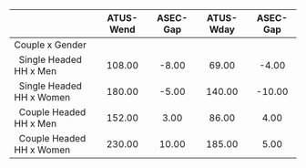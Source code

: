 
|                      |    ATUS-Wend |     ASEC-Gap |    ATUS-Wday |     ASEC-Gap |
| -------------------- | :----------: | :----------: | :----------: | :----------: |
| Couple x Gender      |              |              |              |              |
| &nbsp;&nbsp;Single Headed HH x Men |       108.00 |        -8.00 |        69.00 |        -4.00 |
| &nbsp;&nbsp;Single Headed HH x Women |       180.00 |        -5.00 |       140.00 |       -10.00 |
| &nbsp;&nbsp;Couple Headed HH x Men |       152.00 |         3.00 |        86.00 |         4.00 |
| &nbsp;&nbsp;Couple Headed HH x Women |       230.00 |        10.00 |       185.00 |         5.00 |

